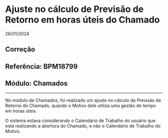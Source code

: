 # Ajuste no cálculo de Previsão de Retorno em horas úteis do Chamado
26/01/2024
## Correção
## Referência: BPM18799
## Módulo: Chamados
***

No módulo de Chamados, foi realizado um ajuste no cálculo da Previsão de Retorno do Chamado, quando o Motivo dele utiliza uma gestão de tempo em horas úteis.

O sistema estava considerando o Calendário de Trabalho do usuário que está realizando a abertura do Chamado, e não o Calendário de Trabalho do Motivo.
